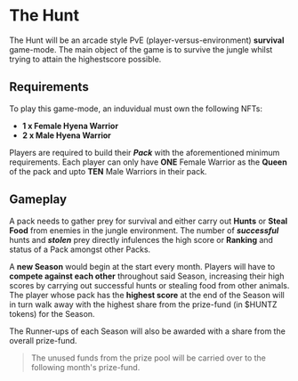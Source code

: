 # The Hunt

The Hunt will be an arcade style PvE (player-versus-environment) **survival** game-mode. The main object of the game is to survive the jungle whilst trying to attain the highestscore possible.

## Requirements 

To play this game-mode, an induvidual must own the following NFTs:
- **1 x Female Hyena Warrior**
- **2 x Male Hyena Warrior**

Players are required to build their ***Pack*** with the aforementioned minimum requirements. Each player can only have **ONE** Female  Warrior as the **Queen** of the pack and upto **TEN** Male Warriors in their pack.

## Gameplay

A pack needs to gather prey for survival and either carry out **Hunts** or **Steal Food** from enemies in the jungle environment. The number of ***successful*** hunts and ***stolen*** prey directly infulences the high score or **Ranking** and status of a Pack amongst other Packs.

A **new Season** would begin at the start every month. Players will have to **compete against each other** throughout said Season, increasing their high scores by carrying out successful hunts or stealing food from other animals. The player whose pack has the **highest score** at the end of the Season will in turn walk away with the highest share from the prize-fund (in $HUNTZ tokens) for the Season.

The Runner-ups of each Season will also be awarded with a share from the overall prize-fund.

> The unused funds from the prize pool will be carried over to the following month's prize-fund.